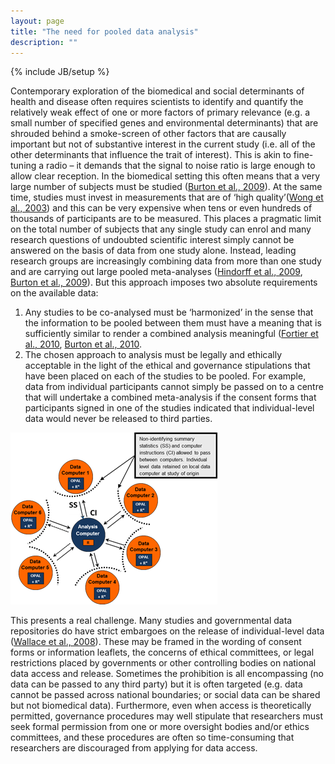 ```yaml
---
layout: page
title: "The need for pooled data analysis"
description: ""
---
```

{% include JB/setup %}

Contemporary exploration of the biomedical and social determinants of health and disease often requires scientists to identify and quantify the relatively weak effect of one or more factors of primary relevance (e.g. a small number of specified genes and environmental determinants) that are shrouded behind a smoke-screen of other factors that are causally important but not of substantive interest in the current study (i.e. all of the other determinants that influence the trait of interest). This is akin to fine-tuning a radio – it demands that the signal to noise ratio is large enough to allow clear reception. In the biomedical setting this often means that a very large number of subjects must be studied ([Burton et al., 2009](/references)). At the same time, studies must invest in measurements that are of ‘high quality’([Wong et al., 2003](/references)) and this can be very expensive when tens or even hundreds of thousands of participants are to be measured. This places a pragmatic limit on the total number of subjects that any single study can enrol and many research questions of undoubted scientific interest simply cannot be answered on the basis of data from one study alone. Instead, leading research groups are increasingly combining data from more than one study and are carrying out large pooled meta-analyses ([Hindorff et al., 2009](/references), [Burton et al., 2009](/references)). But this approach imposes two absolute requirements on the available data:

1. Any studies to be co-analysed must be ‘harmonized’ in the sense that the information to be pooled between them must have a meaning that is sufficiently similar to render a combined analysis meaningful ([Fortier et al., 2010](/references), [Burton et al., 2010](/references).
2. The chosen approach to analysis must be legally and ethically acceptable in the light of the ethical and governance stipulations that have been placed on each of the studies to be pooled. For example, data from individual participants cannot simply be passed on to a centre that will undertake a combined meta-analysis if the consent forms that participants signed in one of the studies indicated that individual-level data would never be released to third parties.

![DataSHIELD](/images/TheNeedForPooledDataAnalysisPic1.png)

This presents a real challenge. Many studies and governmental data repositories do have strict embargoes on the release of individual-level data ([Wallace et al., 2008](/references)). These may be framed in the wording of consent forms or information leaflets, the concerns of ethical committees, or legal restrictions placed by governments or other controlling bodies on national data access and release. Sometimes the prohibition is all encompassing (no data can be passed to any third party) but it is often targeted (e.g. data cannot be passed across national boundaries; or social data can be shared but not biomedical data). Furthermore, even when access is theoretically permitted, governance procedures may well stipulate that researchers must seek formal permission from one or more oversight bodies and/or ethics committees, and these procedures are often so time-consuming that researchers are discouraged from applying for data access.